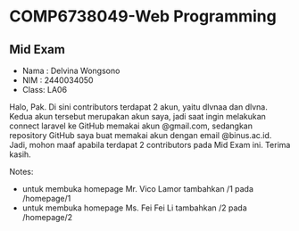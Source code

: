 # COMP6738049-Web Programming
## Mid Exam
- Nama : Delvina Wongsono
- NIM  : 2440034050
- Class: LA06

Halo, Pak. Di sini contributors terdapat 2 akun, yaitu dlvnaa dan dlvna. Kedua akun tersebut merupakan akun saya, jadi saat ingin melakukan connect laravel ke GitHub memakai akun @gmail.com, sedangkan repository GitHub saya buat memakai akun dengan email @binus.ac.id. Jadi, mohon maaf apabila terdapat 2 contributors pada Mid Exam ini. Terima kasih.

Notes:
- untuk membuka homepage Mr. Vico Lamor tambahkan /1 pada /homepage/1
- untuk membuka homepage Ms. Fei Fei Li tambahkan /2 pada /homepage/2
